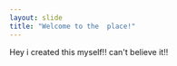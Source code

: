 ```yaml
---
layout: slide
title: "Welcome to the  place!"
---
```


Hey i created this myself!! can't believe it!!
